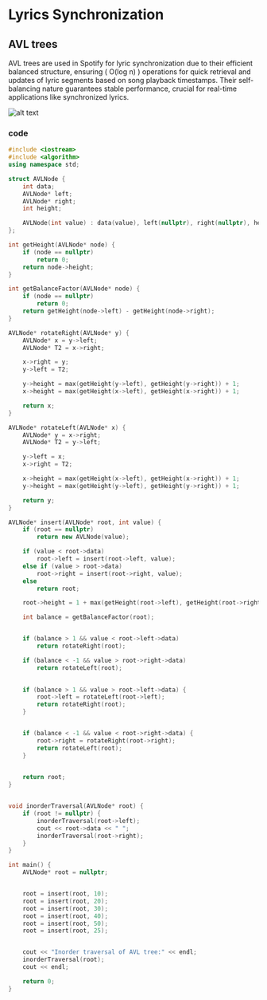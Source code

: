 # Lyrics Synchronization 

## AVL trees 
AVL trees are used in Spotify for lyric synchronization due to their efficient balanced structure, ensuring \( O(log n) \) operations for quick retrieval and updates of lyric segments based on song playback timestamps. 
Their self-balancing nature guarantees stable performance, crucial for real-time applications like synchronized lyrics.

![alt text](https://d18l82el6cdm1i.cloudfront.net/uploads/YieLsCqeuV-avlbal.gif)
### code
```cpp
#include <iostream>
#include <algorithm> 
using namespace std;

struct AVLNode {
    int data;
    AVLNode* left;
    AVLNode* right;
    int height; 

    AVLNode(int value) : data(value), left(nullptr), right(nullptr), height(1) {}
};

int getHeight(AVLNode* node) {
    if (node == nullptr)
        return 0;
    return node->height;
}

int getBalanceFactor(AVLNode* node) {
    if (node == nullptr)
        return 0;
    return getHeight(node->left) - getHeight(node->right);
}

AVLNode* rotateRight(AVLNode* y) {
    AVLNode* x = y->left;
    AVLNode* T2 = x->right;

    x->right = y;
    y->left = T2;

    y->height = max(getHeight(y->left), getHeight(y->right)) + 1;
    x->height = max(getHeight(x->left), getHeight(x->right)) + 1;

    return x;
}

AVLNode* rotateLeft(AVLNode* x) {
    AVLNode* y = x->right;
    AVLNode* T2 = y->left;

    y->left = x;
    x->right = T2;

    x->height = max(getHeight(x->left), getHeight(x->right)) + 1;
    y->height = max(getHeight(y->left), getHeight(y->right)) + 1;

    return y;
}

AVLNode* insert(AVLNode* root, int value) {
    if (root == nullptr)
        return new AVLNode(value);

    if (value < root->data)
        root->left = insert(root->left, value);
    else if (value > root->data)
        root->right = insert(root->right, value);
    else 
        return root;

    root->height = 1 + max(getHeight(root->left), getHeight(root->right));

    int balance = getBalanceFactor(root);


    if (balance > 1 && value < root->left->data)
        return rotateRight(root);

    if (balance < -1 && value > root->right->data)
        return rotateLeft(root);

 
    if (balance > 1 && value > root->left->data) {
        root->left = rotateLeft(root->left);
        return rotateRight(root);
    }


    if (balance < -1 && value < root->right->data) {
        root->right = rotateRight(root->right);
        return rotateLeft(root);
    }

   
    return root;
}


void inorderTraversal(AVLNode* root) {
    if (root != nullptr) {
        inorderTraversal(root->left);
        cout << root->data << " ";
        inorderTraversal(root->right);
    }
}

int main() {
    AVLNode* root = nullptr;


    root = insert(root, 10);
    root = insert(root, 20);
    root = insert(root, 30);
    root = insert(root, 40);
    root = insert(root, 50);
    root = insert(root, 25);


    cout << "Inorder traversal of AVL tree:" << endl;
    inorderTraversal(root);
    cout << endl;

    return 0;
}
```

